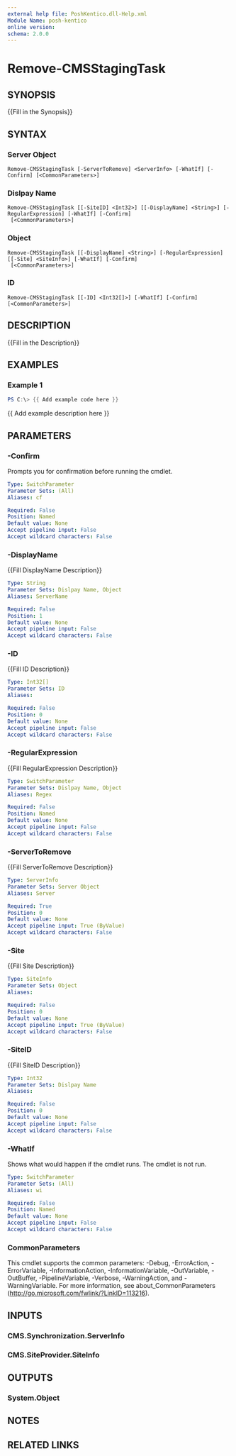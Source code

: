 ```yaml
---
external help file: PoshKentico.dll-Help.xml
Module Name: posh-kentico
online version:
schema: 2.0.0
---
```


# Remove-CMSStagingTask

## SYNOPSIS
{{Fill in the Synopsis}}

## SYNTAX

### Server Object
```
Remove-CMSStagingTask [-ServerToRemove] <ServerInfo> [-WhatIf] [-Confirm] [<CommonParameters>]
```

### Dislpay Name
```
Remove-CMSStagingTask [[-SiteID] <Int32>] [[-DisplayName] <String>] [-RegularExpression] [-WhatIf] [-Confirm]
 [<CommonParameters>]
```

### Object
```
Remove-CMSStagingTask [[-DisplayName] <String>] [-RegularExpression] [[-Site] <SiteInfo>] [-WhatIf] [-Confirm]
 [<CommonParameters>]
```

### ID
```
Remove-CMSStagingTask [[-ID] <Int32[]>] [-WhatIf] [-Confirm] [<CommonParameters>]
```

## DESCRIPTION
{{Fill in the Description}}

## EXAMPLES

### Example 1
```powershell
PS C:\> {{ Add example code here }}
```

{{ Add example description here }}

## PARAMETERS

### -Confirm
Prompts you for confirmation before running the cmdlet.

```yaml
Type: SwitchParameter
Parameter Sets: (All)
Aliases: cf

Required: False
Position: Named
Default value: None
Accept pipeline input: False
Accept wildcard characters: False
```

### -DisplayName
{{Fill DisplayName Description}}

```yaml
Type: String
Parameter Sets: Dislpay Name, Object
Aliases: ServerName

Required: False
Position: 1
Default value: None
Accept pipeline input: False
Accept wildcard characters: False
```

### -ID
{{Fill ID Description}}

```yaml
Type: Int32[]
Parameter Sets: ID
Aliases:

Required: False
Position: 0
Default value: None
Accept pipeline input: False
Accept wildcard characters: False
```

### -RegularExpression
{{Fill RegularExpression Description}}

```yaml
Type: SwitchParameter
Parameter Sets: Dislpay Name, Object
Aliases: Regex

Required: False
Position: Named
Default value: None
Accept pipeline input: False
Accept wildcard characters: False
```

### -ServerToRemove
{{Fill ServerToRemove Description}}

```yaml
Type: ServerInfo
Parameter Sets: Server Object
Aliases: Server

Required: True
Position: 0
Default value: None
Accept pipeline input: True (ByValue)
Accept wildcard characters: False
```

### -Site
{{Fill Site Description}}

```yaml
Type: SiteInfo
Parameter Sets: Object
Aliases:

Required: False
Position: 0
Default value: None
Accept pipeline input: True (ByValue)
Accept wildcard characters: False
```

### -SiteID
{{Fill SiteID Description}}

```yaml
Type: Int32
Parameter Sets: Dislpay Name
Aliases:

Required: False
Position: 0
Default value: None
Accept pipeline input: False
Accept wildcard characters: False
```

### -WhatIf
Shows what would happen if the cmdlet runs.
The cmdlet is not run.

```yaml
Type: SwitchParameter
Parameter Sets: (All)
Aliases: wi

Required: False
Position: Named
Default value: None
Accept pipeline input: False
Accept wildcard characters: False
```

### CommonParameters
This cmdlet supports the common parameters: -Debug, -ErrorAction, -ErrorVariable, -InformationAction, -InformationVariable, -OutVariable, -OutBuffer, -PipelineVariable, -Verbose, -WarningAction, and -WarningVariable.
For more information, see about_CommonParameters (http://go.microsoft.com/fwlink/?LinkID=113216).

## INPUTS

### CMS.Synchronization.ServerInfo

### CMS.SiteProvider.SiteInfo

## OUTPUTS

### System.Object
## NOTES

## RELATED LINKS

